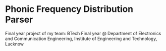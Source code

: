 # Phonic Frequency Distribution Parser
Final year project of my team: BTech Final year @ Department of Electronics and Communication Engineering, Institute of Engineering and Technology, Lucknow
